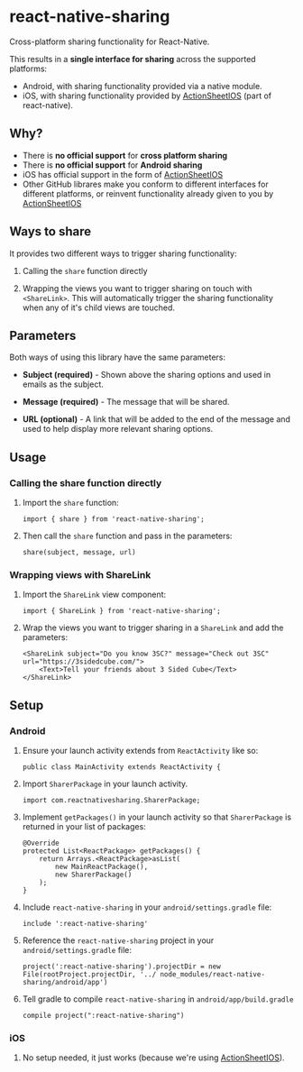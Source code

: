 # react-native-sharing

Cross-platform sharing functionality for React-Native.

This results in a **single interface for sharing** across the supported platforms:

* Android, with sharing functionality provided via a native module.
* iOS, with sharing functionality provided by [ActionSheetIOS](https://facebook.github.io/react-native/docs/actionsheetios.html) (part of react-native).

## Why?

* There is **no official support** for **cross platform sharing**
* There is **no official support** for **Android sharing**
* iOS has official support in the form of [ActionSheetIOS](https://facebook.github.io/react-native/docs/actionsheetios.html)
* Other GitHub librares make you conform to different interfaces for different platforms, or reinvent functionality already given to you by [ActionSheetIOS](https://facebook.github.io/react-native/docs/actionsheetios.html)

## Ways to share

It provides two different ways to trigger sharing functionality:

1. Calling the `share` function directly

2. Wrapping the views you want to trigger sharing on touch with `<ShareLink>`. This will automatically trigger the sharing functionality when any of it's child views are touched. 

## Parameters

Both ways of using this library have the same parameters:

* **Subject (required)** - Shown above the sharing options and used in emails as the subject.

* **Message (required)** - The message that will be shared.

* **URL (optional)** - A link that will be added to the end of the message and used to help display more relevant sharing options.

## Usage

### Calling the share function directly

1. Import the `share` function:

	```
	import { share } from 'react-native-sharing';
	```

2. Then call the `share` function and pass in the parameters:

	```
	share(subject, message, url)
	```

### Wrapping views with ShareLink

1. Import the `ShareLink` view component:
	
	```
	import { ShareLink } from 'react-native-sharing';
	```

2. Wrap the views you want to trigger sharing in a `ShareLink` and add the parameters:

	```
	<ShareLink subject="Do you know 3SC?" message="Check out 3SC" url="https://3sidedcube.com/">
		<Text>Tell your friends about 3 Sided Cube</Text>
	</ShareLink>
	```

## Setup

### Android

1. Ensure your launch activity extends from `ReactActivity` like so:

	```
	public class MainActivity extends ReactActivity {
	```

2. Import `SharerPackage` in your launch activity.

	```
	import com.reactnativesharing.SharerPackage;
	```
	
3. Implement `getPackages()` in your launch activity so that `SharerPackage` is returned in your list of packages:

	```
	@Override
	protected List<ReactPackage> getPackages() {
	    return Arrays.<ReactPackage>asList(
	        new MainReactPackage(),
	        new SharerPackage()
	    );
	}
	```

4. Include `react-native-sharing` in your `android/settings.gradle` file:

	```
	include ':react-native-sharing'
	```
	
5. Reference the `react-native-sharing` project in your `android/settings.gradle` file:

	```
	project(':react-native-sharing').projectDir = new File(rootProject.projectDir, '../	node_modules/react-native-sharing/android/app')
	```
	
6. Tell gradle to compile `react-native-sharing` in `android/app/build.gradle`

	```
	compile project(":react-native-sharing")
	```

### iOS

1. No setup needed, it just works (because we're using [ActionSheetIOS](https://facebook.github.io/react-native/docs/actionsheetios.html)).